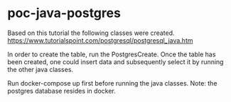 # poc-java-postgres

Based on this tutorial the following classes were created.
https://www.tutorialspoint.com/postgresql/postgresql_java.htm

In order to create the table, run the PostgresCreate.
Once the table has been created, one could insert data
and subsequently select it by running the other java
classes.

Run docker-compose up first before running the java classes.
Note: the postgres database resides in docker.